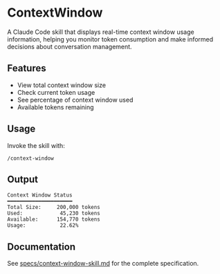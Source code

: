 # ContextWindow

A Claude Code skill that displays real-time context window usage information, helping you monitor token consumption and make informed decisions about conversation management.

## Features

- View total context window size
- Check current token usage
- See percentage of context window used
- Available tokens remaining

## Usage

Invoke the skill with:
```
/context-window
```

## Output

```
Context Window Status
━━━━━━━━━━━━━━━━━━━━━
Total Size:     200,000 tokens
Used:            45,230 tokens
Available:      154,770 tokens
Usage:           22.62%
```

## Documentation

See [specs/context-window-skill.md](specs/context-window-skill.md) for the complete specification.